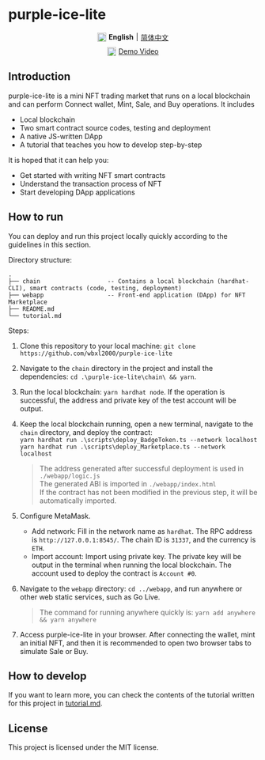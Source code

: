 # purple-ice-lite

<div style="display: flex; margin: 10px 0; justify-content: center; align-items: center" align="center">
<img style="width: 18px; margin-right: 5px;" src="https://github.com/wbxl2000/purple-ice-lite/assets/57169560/34ef79cc-dc17-4d61-a518-c1ba3cb45fae">
<b> English </b>
<span style="margin: 0 5px;"> | </span> 
<a href="https://github.com/wbxl2000/purple-ice-lite/blob/main/README.zh.md"> 简体中文</a> 
</div>

<div style="display: flex; margin: 10px 0; justify-content: center; align-items: center" align="center">
<img style="width: 18px; margin-right: 5px;" src="https://github.com/wbxl2000/purple-ice-lite/assets/57169560/e60f5613-cf19-4ad6-bca7-f70ca7f49805"> </img>
<a href="https://www.bilibili.com/video/BV1uU4y117U1/"> Demo Video</a> 
</div>

## Introduction

purple-ice-lite is a mini NFT trading market that runs on a local blockchain and can perform Connect wallet, Mint, Sale, and Buy operations. It includes

- Local blockchain
- Two smart contract source codes, testing and deployment
- A native JS-written DApp
- A tutorial that teaches you how to develop step-by-step

It is hoped that it can help you:

- Get started with writing NFT smart contracts
- Understand the transaction process of NFT
- Start developing DApp applications

## How to run

You can deploy and run this project locally quickly according to the guidelines in this section.

Directory structure:

```plain
.
├── chain                   -- Contains a local blockchain (hardhat-CLI), smart contracts (code, testing, deployment)
├── webapp                  -- Front-end application (DApp) for NFT Marketplace
├── README.md  
└── tutorial.md 
```

Steps:

1. Clone this repository to your local machine: `git clone https://github.com/wbxl2000/purple-ice-lite`
2. Navigate to the `chain` directory in the project and install the dependencies: `cd .\purple-ice-lite\chain\ && yarn`.
3. Run the local blockchain: `yarn hardhat node`. If the operation is successful, the address and private key of the test account will be output.
4. Keep the local blockchain running, open a new terminal, navigate to the `chain` directory, and deploy the contract:</br>
    `yarn hardhat run .\scripts\deploy_BadgeToken.ts --network localhost`</br>
    `yarn hardhat run .\scripts\deploy_Marketplace.ts --network localhost`</br>

    > The address generated after successful deployment is used in `./webapp/logic.js`</br>
    > The generated ABI is imported in `./webapp/index.html`</br>
    > If the contract has not been modified in the previous step, it will be automatically imported.

5. Configure MetaMask.
   - Add network: Fill in the network name as `hardhat`. The RPC address is `http://127.0.0.1:8545/`. The chain ID is `31337`, and the currency is `ETH`.
   - Import account: Import using private key. The private key will be output in the terminal when running the local blockchain. The account used to deploy the contract is `Account #0`.

6. Navigate to the `webapp` directory: `cd ../webapp`, and run anywhere or other web static services, such as Go Live.
    > The command for running anywhere quickly is: `yarn add anywhere && yarn anywhere`

7. Access purple-ice-lite in your browser. After connecting the wallet, mint an initial NFT, and then it is recommended to open two browser tabs to simulate Sale or Buy.

## How to develop

If you want to learn more, you can check the contents of the tutorial written for this project in [tutorial.md](./tutorial.md).

## License

This project is licensed under the MIT license.

